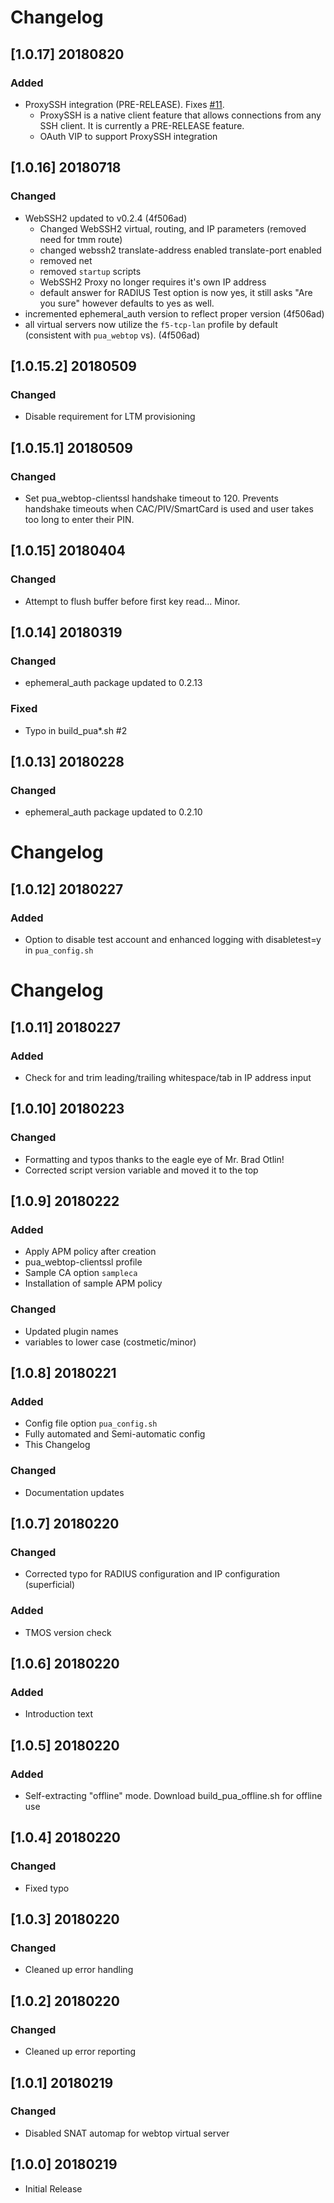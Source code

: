 # Changelog
## [1.0.17] 20180820
### Added
- ProxySSH integration (PRE-RELEASE). Fixes [#11](../../issues/7).
  - ProxySSH is a native client feature that allows connections from any SSH client. It is currently a PRE-RELEASE feature.
  - OAuth VIP to support ProxySSH integration
## [1.0.16] 20180718
### Changed
- WebSSH2 updated to v0.2.4 (4f506ad)
  - Changed WebSSH2 virtual, routing, and IP parameters (removed need for tmm route)
  - changed webssh2 translate-address enabled translate-port enabled
  - removed net 
  - removed `startup` scripts
  - WebSSH2 Proxy no longer requires it's own IP address
  - default answer for RADIUS Test option is now yes, it still asks "Are you sure" however defaults to yes as well.
- incremented ephemeral_auth version to reflect proper version (4f506ad)
- all virtual servers now utilize the `f5-tcp-lan` profile by default (consistent with `pua_webtop` vs). (4f506ad)

## [1.0.15.2] 20180509
### Changed
- Disable requirement for LTM provisioning
## [1.0.15.1] 20180509
### Changed
- Set pua_webtop-clientssl handshake timeout to 120. Prevents handshake timeouts when CAC/PIV/SmartCard is used and user takes too long to enter their PIN.
## [1.0.15] 20180404
### Changed
- Attempt to flush buffer before first key read... Minor.
## [1.0.14] 20180319
### Changed
- ephemeral_auth package updated to 0.2.13
### Fixed
- Typo in build_pua*.sh #2
## [1.0.13] 20180228
### Changed
- ephemeral_auth package updated to 0.2.10
# Changelog
## [1.0.12] 20180227
### Added
- Option to disable test account and enhanced logging with disabletest=y in `pua_config.sh`
# Changelog
## [1.0.11] 20180227
### Added
- Check for and trim leading/trailing whitespace/tab in IP address input
## [1.0.10] 20180223
### Changed
- Formatting and typos thanks to the eagle eye of Mr. Brad Otlin!
- Corrected script version variable and moved it to the top
## [1.0.9] 20180222
### Added
- Apply APM policy after creation
- pua_webtop-clientssl profile
- Sample CA option `sampleca`
- Installation of sample APM policy
### Changed
- Updated plugin names
- variables to lower case (costmetic/minor)
## [1.0.8] 20180221
### Added
- Config file option `pua_config.sh`
- Fully automated and Semi-automatic config
- This Changelog
### Changed
- Documentation updates
## [1.0.7] 20180220
### Changed
- Corrected typo for RADIUS configuration and IP configuration (superficial)
### Added
- TMOS version check
## [1.0.6] 20180220
### Added
- Introduction text
## [1.0.5] 20180220
### Added
- Self-extracting "offline" mode. Download build_pua_offline.sh for offline use
## [1.0.4] 20180220
### Changed
- Fixed typo
## [1.0.3] 20180220
### Changed
- Cleaned up error handling
## [1.0.2] 20180220
### Changed
- Cleaned up error reporting
## [1.0.1] 20180219
### Changed
- Disabled SNAT automap for webtop virtual server
## [1.0.0] 20180219
- Initial Release
